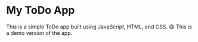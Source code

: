 # My ToDo App

This is a simple ToDo app built using JavaScript, HTML, and CSS.
:smile:
This is a demo version of the app.